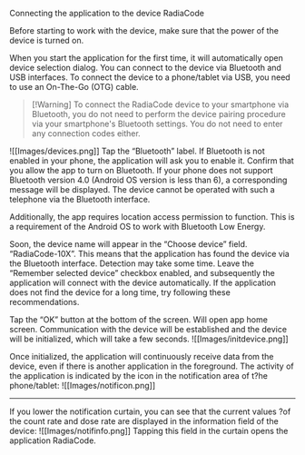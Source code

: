 
Connecting the application to the device RadiaCode

Before starting to work with the device, make sure that the power of the device is turned on.

When you start the application for the first time, it will automatically open device selection dialog. You can connect to the device via Bluetooth and USB interfaces. To connect the device to a phone/tablet via USB, you need to use an On-The-Go (OTG) cable.

>[!Warning] To connect the RadiaCode device to your smartphone via Bluetooth, you do not need to perform the device pairing procedure via your smartphone's Bluetooth settings. You do not need to enter any connection codes either.

![[Images/devices.png]]
Tap the “Bluetooth” label. If Bluetooth is not enabled in your phone, the application will ask you to enable it. Confirm that you allow the app to turn on Bluetooth. If your phone does not support Bluetooth version 4.0 (Android OS version is less than 6), a corresponding message will be displayed. The device cannot be operated with such a telephone via the Bluetooth interface.

Additionally, the app requires location access permission to function. This is a requirement of the Android OS to work with Bluetooth Low Energy.

Soon, the device name will appear in the “Choose device” field. “RadiaCode-10X”. This means that the application has found the device via the Bluetooth interface. Detection may take some time. Leave the “Remember selected device” checkbox enabled, and subsequently the application will connect with the device automatically. If the application does not find the device for a long time, try following these recommendations.

Tap the “OK” button at the bottom of the screen. Will open app home screen. Communication with the device will be established and the device will be initialized, which will take a few seconds.
![[Images/initdevice.png]]

Once initialized, the application will continuously receive data from the device, even if there is another application in the foreground. The activity of the application is indicated by the icon in the notification area of t?he phone/tablet:
![[Images/notificon.png]]
***********
If you lower the notification curtain, you can see that the current values ?of the count rate and dose rate are displayed in the information field of the device:
![[Images/notifinfo.png]]
Tapping this field in the curtain opens the application RadiaCode.

